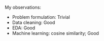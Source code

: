 My observations:
  - Problem formulation: Trivial
  - Data cleaning: Good
  - EDA: Good
  - Machine learning: cosine similarity; Good
  
